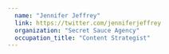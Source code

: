 ```yaml
---
  name: "Jennifer Jeffrey"
  link: https://twitter.com/jenniferjeffrey
  organization: "Secret Sauce Agency"
  occupation_title: "Content Strategist"
---
```

